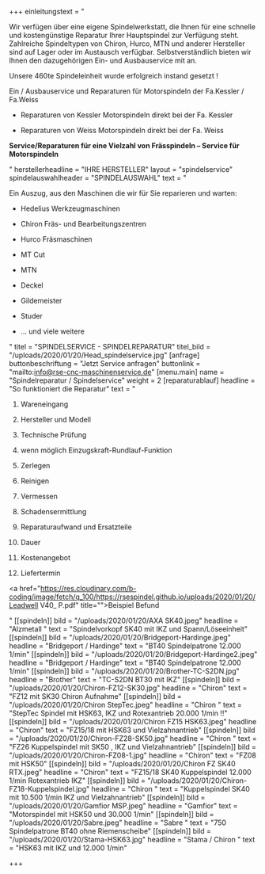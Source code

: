 +++
einleitungstext = "<p>Wir verfügen über eine eigene Spindelwerkstatt, die Ihnen für eine schnelle und kostengünstige Reparatur Ihrer Hauptspindel zur Verfügung steht. Zahlreiche Spindeltypen von Chiron, Hurco, MTN und anderer Hersteller sind auf Lager oder im Austausch verfügbar. Selbstverständlich bieten wir Ihnen den dazugehörigen Ein- und Ausbauservice mit an. </p><p>Unsere 460te Spindeleinheit wurde erfolgreich instand gesetzt ! </p><p>Ein / Ausbauservice und Reparaturen für Motorspindeln der Fa.Kessler / Fa.Weiss  </p><ul><li><p>Reparaturen von Kessler Motorspindeln direkt bei der Fa. Kessler</p></li><li><p>Reparaturen von Weiss Motorspindeln direkt bei der Fa. Weiss </p></li></ul><p><strong>Service/Reparaturen für eine Vielzahl von Frässpindeln – Service für Motorspindeln</strong></p>"
herstellerheadline = "IHRE HERSTELLER"
layout = "spindelservice"
spindelauswahlheader = "SPINDELAUSWAHL"
text = "<p>Ein Auszug, aus den Maschinen die wir für Sie reparieren und warten:</p><ul><li><p>Hedelius Werkzeugmaschinen</p></li><li><p>Chiron Fräs- und Bearbeitungszentren</p></li><li><p>Hurco Fräsmaschinen</p></li><li><p>MT Cut</p></li><li><p>MTN</p></li><li><p>Deckel</p></li><li><p>Gildemeister</p></li><li><p>Studer</p></li><li><p>... und viele weitere</p></li></ul>"
titel = "SPINDELSERVICE - SPINDELREPARATUR"
titel_bild = "/uploads/2020/01/20/Head_spindelservice.jpg"
[anfrage]
buttonbeschriftung = "Jetzt Service anfragen"
buttonlink = "mailto:info@rse-cnc-maschinenservice.de"
[menu.main]
name = "Spindelreparatur / Spindelservice"
weight = 2
[reparaturablauf]
headline = "So funktioniert die Reparatur"
text = "<ol><li><p>Wareneingang</p></li><li><p>Hersteller und Modell</p></li><li><p>Technische Prüfung</p></li><li><p>wenn möglich Einzugskraft-Rundlauf-Funktion</p></li><li><p>Zerlegen</p></li><li><p>Reinigen</p></li><li><p>Vermessen</p></li><li><p>Schadensermittlung</p></li><li><p>Reparaturaufwand und Ersatzteile</p></li><li><p>Dauer</p></li><li><p>Kostenangebot</p></li><li><p>Liefertermin</p></li></ol><p><a href=\"https://res.cloudinary.com/b-coding/image/fetch/q_100/https://rsespindel.github.io/uploads/2020/01/20/Leadwell V40_ P.pdf\" title=\"\">Beispiel Befund</a></p>"
[[spindeln]]
bild = "/uploads/2020/01/20/AXA SK40.jpeg"
headline = "Alzmetall "
text = "Spindelvorkopf SK40 mit IKZ und Spann/Löseeinheit"
[[spindeln]]
bild = "/uploads/2020/01/20/Bridgeport-Hardinge.jpeg"
headline = "Bridgeport / Hardinge"
text = "BT40 Spindelpatrone 12.000 1/min"
[[spindeln]]
bild = "/uploads/2020/01/20/Bridgeport-Hardinge2.jpeg"
headline = "Bridgeport / Hardinge"
text = "BT40 Spindelpatrone 12.000 1/min"
[[spindeln]]
bild = "/uploads/2020/01/20/Brother-TC-S2DN.jpg"
headline = "Brother"
text = "TC-S2DN BT30 mit IKZ"
[[spindeln]]
bild = "/uploads/2020/01/20/Chiron-FZ12-SK30.jpg"
headline = "Chiron"
text = "FZ12 mit SK30 Chiron Aufnahme"
[[spindeln]]
bild = "/uploads/2020/01/20/Chiron StepTec.jpeg"
headline = "Chiron "
text = "StepTec Spindel mit HSK63, IKZ und Rotexantrieb 20.000 1/min !!"
[[spindeln]]
bild = "/uploads/2020/01/20/Chiron FZ15 HSK63.jpeg"
headline = "Chiron"
text = "FZ15/18 mit HSK63 und Vielzahnantrieb"
[[spindeln]]
bild = "/uploads/2020/01/20/Chiron-FZ28-SK50.jpg"
headline = "Chiron "
text = "FZ26 Kuppelspindel mit SK50 , IKZ und Vielzahnantrieb"
[[spindeln]]
bild = "/uploads/2020/01/20/Chiron-FZ08-1.jpg"
headline = "Chiron"
text = "FZ08 mit HSK50"
[[spindeln]]
bild = "/uploads/2020/01/20/Chiron FZ SK40 RTX.jpeg"
headline = "Chiron"
text = "FZ15/18 SK40 Kuppelspindel 12.000 1/min Rotexantrieb IKZ"
[[spindeln]]
bild = "/uploads/2020/01/20/Chiron-FZ18-Kuppelspindel.jpg"
headline = "Chiron "
text = "Kuppelspindel SK40 mit 10.500 1/min IKZ und Vielzahnantrieb"
[[spindeln]]
bild = "/uploads/2020/01/20/Gamfior MSP.jpeg"
headline = "Gamfior"
text = "Motorspindel mit HSK50 und 30.000 1/min"
[[spindeln]]
bild = "/uploads/2020/01/20/Sabre.jpeg"
headline = "Sabre "
text = "750 Spindelpatrone BT40 ohne Riemenscheibe"
[[spindeln]]
bild = "/uploads/2020/01/20/Stama-HSK63.jpg"
headline = "Stama / Chiron  "
text = "HSK63 mit IKZ und 12.000 1/min"

+++
